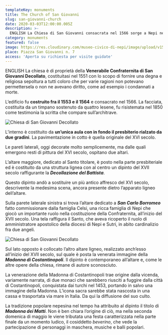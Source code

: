 ```yaml
---
templateKey: monuments
title: The Church of San Giovanni
slug: san-giovanni-church
date: 2020-03-03T12:00:00.005Z
description: >-
  ENGLISH La Chiesa di San Giovanni consacrata nel 1566 sorge a Nepi nel quartiere La Ripa ed è di proprietà della Venerabile Confraternita di San Giovanni Decollato. E' costruita con un'unica aula con un presbiterio nel fondo rialzato da gradini.
category: monuments
featured: false
image: https://res.cloudinary.com/museo-civico-di-nepi/image/upload/v1587373052/giovanni-02_nmhqgx.jpg
place: Piazza San Giovanni n. 7
access: 'Aperta su richiesta per visite guidate'
---
```

ENGLISH La chiesa è di proprietà della **Venerabile Confraternita di San Giovanni Decollato**, costituitasi nel 1551 con lo scopo di fornire una degna e religiosa sepoltura a tutti coloro che per varie ragioni non potevano permettersela o non ne avevano diritto, come ad esempio i condannati a morte.

L’edificio fu **costruito fra il 1553 e il 1564** e consacrato nel 1566. La facciata, costituita da un timpano sostenuto da quattro lesene, fu risistemata nel 1850 come testimonia la scritta che compare sull’architrave.

![Chiesa di San Giovanni Decollato](https://res.cloudinary.com/museo-civico-di-nepi/image/upload/v1587373050/giovanni-01_xvmr51.jpg)

L’interno è costituito da **un’unica aula con in fondo il presbiterio rialzato da due gradini**. La pavimentazione in cotto è quella originale del XVI secolo.

Le pareti laterali, oggi decorate molto semplicemente, ma dalle quali emergono resti di pittura del XVI secolo, ospitano due altari.

L’altare maggiore, dedicato al Santo titolare, è posto nella parte presbiteriale ed è costituito da una struttura lignea con al centro un dipinto del XVII secolo raffigurante la ***Decollazione del Battista***.

Questo dipinto andò a sostituire un più antico affresco del XVI secolo, descrivente la medesima scena, ancora presente dietro l’apparato ligneo dell’altare.

Sulla parete laterale sinistra si trova l’altare dedicato a _**San Carlo Borromeo**_ fatto commissionare dalla famiglia Celsi, una ricca famiglia di Nepi che giocò un importante ruolo nella costituzione della Confraternita, all’inizio del XVII secolo. Una tela raffigura il Santo, che aveva ricoperto il ruolo di amministratore apostolico della diocesi di Nepi e Sutri, in abito cardinalizio fra due angeli.

![Chiesa di San Giovanni Decollato](https://res.cloudinary.com/museo-civico-di-nepi/image/upload/v1587373052/giovanni-02_nmhqgx.jpg)

Sul lato opposto è collocato l’altro altare ligneo, realizzato anch’esso all’inizio del XVII secolo, sul quale è posta la venerata immagine della _**Madonna di Costantinopoli**_. Il dipinto è contemporaneo all’altare e, come le altre opere della chiesa, rimane di autore sconosciuto.

La venerazione della Madonna di Costantinopoli trae origine dalla vicenda, variamente narrata, di due monaci che sarebbero riusciti a fuggire dalla città di Costantinopoli, conquistata dai turchi nel 1453, portando in salvo una immagine della Madonna. L’icona sacra sarebbe stata nascosta in una cassa e trasportata via mare in Italia. Da qui la diffusione del suo culto.

La tradizione popolare nepesina nel tempo ha attribuito al dipinto il titolo di _**Madonna dei Matti**_. Non è ben chiara l’origine di ciò, ma nella seconda domenica di maggio le viene tributata una festa caratterizzata nella parte finale da un momento ludico, il cosiddetto _beverino_, che vede la partecipazione di personaggi in maschera, musiche e balli popolari.
